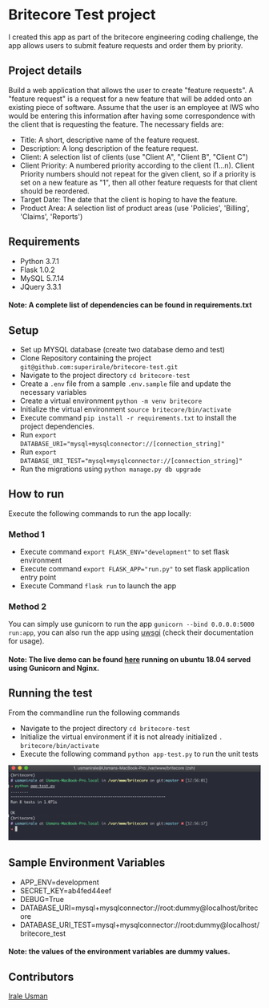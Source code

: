 # Britecore Test project

I created this app as part of the britecore engineering coding challenge, the app allows users to submit feature requests and order them by priority.

## Project details
Build a web application that allows the user to create "feature requests".
A "feature request" is a request for a new feature that will be added onto an existing piece of software. Assume that the user is an employee at IWS who would be entering this information after having some correspondence with the client that is requesting the feature. The necessary fields are:

* Title: A short, descriptive name of the feature request.
* Description: A long description of the feature request.
* Client: A selection list of clients (use "Client A", "Client B", "Client C")
* Client Priority: A numbered priority according to the client (1...n). Client Priority numbers should not repeat for  the given client, so if a priority is set on a new feature as "1", then all other feature requests for that client should be reordered.
* Target Date: The date that the client is hoping to have the feature.
* Product Area: A selection list of product areas (use 'Policies', 'Billing', 'Claims', 'Reports')

## Requirements
* Python 3.7.1
* Flask 1.0.2
* MySQL 5.7.14
* JQuery 3.3.1

#### Note: A complete list of dependencies can be found in requirements.txt


## Setup
* Set up MYSQL database (create two database demo and test)
* Clone Repository containing the project `git@github.com:superirale/britecore-test.git`
* Navigate to the project directory `cd britecore-test`
* Create a `.env` file from a sample `.env.sample` file and update the necessary variables
* Create a virtual environment `python -m venv britecore`
* Initialize the virtual environment `source britecore/bin/activate`
* Execute command `pip install -r requirements.txt` to install the project dependencies.
* Run `export DATABASE_URI="mysql+mysqlconnector://[connection_string]"`
* Run `export DATABASE_URI_TEST="mysql+mysqlconnector://[connection_string]"`
* Run the migrations using `python manage.py db upgrade`

## How to run
Execute the following commands to run the app locally:

### Method 1
* Execute command `export FLASK_ENV="development"` to set flask environment
* Execute command `export FLASK_APP="run.py"` to set flask application entry point
* Execute Command `flask run` to launch the app

### Method 2
You can simply use gunicorn to run the app `gunicorn --bind 0.0.0.0:5000 run:app`, you can also run the app using [uwsgi](https://uwsgi-docs.readthedocs.io/en/latest/) (check their documentation for usage).

#### Note: The live demo can be found [here](http://217.69.6.212/) running on ubuntu 18.04 served using Gunicorn and Nginx.

## Running the test
From the commandline run the following commands

* Navigate to the project directory `cd britecore-test`
* Initialize the virtual environment if it is not already initialized `. britecore/bin/activate`
* Execute the following command `python app-test.py` to run the unit tests

![Running Test](https://raw.githubusercontent.com/superirale/britecore-test/master/app/static/images/tests.png)


## Sample Environment Variables
* APP_ENV=development
* SECRET_KEY=ab4fed44eef
* DEBUG=True
* DATABASE_URI=mysql+mysqlconnector://root:dummy@localhost/britecore
* DATABASE_URI_TEST=mysql+mysqlconnector://root:dummy@localhost/britecore_test

#### Note: the values of the environment variables are dummy values.



## Contributors
[Irale Usman](https://github.com/superirale)
